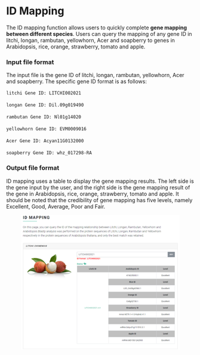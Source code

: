 # ID Mapping

The ID mapping function allows users to quickly complete **gene mapping between different species**. Users can query the mapping of any gene ID in litchi, longan, rambutan, yellowhorn, Acer and soapberry to genes in Arabidopsis, rice, orange, strawberry, tomato and apple.

### Input file format <a href="#input-file-format" id="input-file-format"></a>

The input file is the gene ID of litchi, longan, rambutan, yellowhorn, Acer and soapberry. The specific gene ID format is as follows:

```
litchi Gene ID: LITCHI002021

longan Gene ID: Dil.09g019490

rambutan Gene ID: Nl01g14020

yellowhorn Gene ID: EVM0009016

Acer Gene ID: Acyan11G0132000

soapberry Gene ID: whz_017298-RA
```

### Output file format <a href="#output-file-format" id="output-file-format"></a>

ID mapping uses a table to display the gene mapping results. The left side is the gene input by the user, and the right side is the gene mapping result of the gene in Arabidopsis, rice, orange, strawberry, tomato and apple. It should be noted that the credibility of gene mapping has five levels, namely Excellent, Good, Average, Poor and Fair.

<figure><img src="../.gitbook/assets/image-20240312221814089.png" alt=""><figcaption></figcaption></figure>
